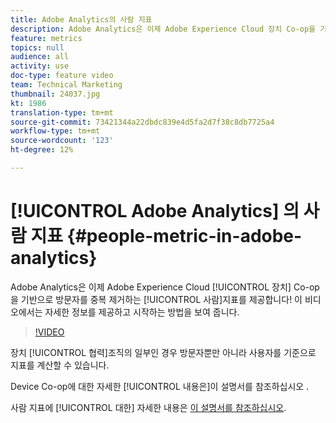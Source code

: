```yaml
---
title: Adobe Analytics의 사람 지표
description: Adobe Analytics은 이제 Adobe Experience Cloud 장치 Co-op을 기반으로 방문자를 중복 제거하는 사람 지표를 제공합니다! 이 비디오에서는 자세한 정보를 제공하고 시작하는 방법을 보여 줍니다.
feature: metrics
topics: null
audience: all
activity: use
doc-type: feature video
team: Technical Marketing
thumbnail: 24037.jpg
kt: 1986
translation-type: tm+mt
source-git-commit: 73421344a22dbdc839e4d5fa2d7f38c8db7725a4
workflow-type: tm+mt
source-wordcount: '123'
ht-degree: 12%

---
```



# [!UICONTROL Adobe Analytics] 의 사람  지표 {#people-metric-in-adobe-analytics}

Adobe Analytics은 이제 Adobe Experience Cloud [!UICONTROL 장치] Co-op을 기반으로 방문자를 중복 제거하는 [!UICONTROL 사람]지표를 제공합니다! 이 비디오에서는 자세한 정보를 제공하고 시작하는 방법을 보여 줍니다.

>[!VIDEO](https://video.tv.adobe.com/v/24037/?quality=12)

장치 [!UICONTROL 협력]조직의 일부인 경우 방문자뿐만 아니라 사용자를 기준으로 지표를 계산할 수 있습니다.

Device Co-op에 대한 자세한 [!UICONTROL 내용은]이 설명서를 참조하십시오 [](https://marketing.adobe.com/resources/help/ko_KR/mcdc/).

사람 지표에 [!UICONTROL 대한] 자세한 내용은 [이 설명서를 참조하십시오](https://marketing.adobe.com/resources/help/ko_KR/mcdc/mcdc-people.html).
